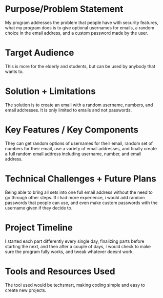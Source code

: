 # Purpose/Problem Statement
My program addresses the problem that people have with security features, what my program does is to give optional usernames for emails, a random choice in the email address, and a custom password made by the user.
# Target Audience
This is more for the elderly and students, but can be used by anybody that wants to.
# Solution + Limitations
The solution is to create an email with a random username, numbers, and email addresses. It is only limited to emails and not passwords.
# Key Features / Key Components
They can get random options of usernames for their email, random set of numbers for their email, use a variety of email addresses, and finally create a full random email address including username, number, and email address.
# Technical Challenges + Future Plans
Being able to bring all sets into one full email address without the need to go through other steps. If i had more experience, i would add random passwords that people can use, and even make custom passwords with the username given if they decide to.
# Project Timeline
I started each part differently every single day, finalizing parts before starting the next, and then after a couple of days, I would check to make sure the program fully works, and tweak whatever doesnt work.
# Tools and Resources Used
The tool used would be techsmart, making coding simple and easy to create new projects.
